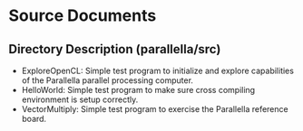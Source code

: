 Source Documents
===

Directory Description (parallella/src)
---

* ExploreOpenCL: Simple test program to initialize and explore capabilities of the
Parallella parallel processing computer.
* HelloWorld: Simple test program to make sure cross compiling environment
is setup correctly.
* VectorMultiply: Simple test program to exercise the Parallella reference
board.
